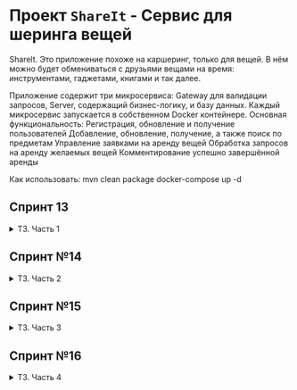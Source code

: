 # Проект `ShareIt` - Cервис для шеринга вещей

Sharelt. Это приложение похоже на каршеринг, только для вещей. В нём можно будет обмениваться с друзьями вещами на время: инструментами, гаджетами, книгами и так далее.

Приложение содержит три микросервиса: Gateway для валидации запросов, Server, содержащий бизнес-логику, и базу данных. Каждый микросервис запускается в собственном Docker контейнере.
Основная функциональность:
Регистрация, обновление и получение пользователей
Добавление, обновление, получение, а также поиск по предметам
Управление заявками на аренду вещей
Обработка запросов на аренду желаемых вещей
Комментирование успешно завершённой аренды

Как использовать:
mvn clean package
docker-compose up -d

## Спринт 13
<details> <summary> ТЗ. Часть 1 </summary>  

В этом модуле вы будете создавать сервис для шеринга (от англ. _**share**_ — «делиться») вещей.

## Что должен уметь новый сервис
Ваш проект будет называться ShareIt. Он должен обеспечить пользователям, во-первых,
возможность рассказывать, какими вещами они готовы поделиться, а во-вторых, находить нужную вещь
и брать её в аренду на какое-то время.

Сервис должен не только позволять бронировать вещь на определённые даты, но и
закрывать к ней доступ на время бронирования от других желающих.
На случай, если нужной вещи на сервисе нет, у пользователей должна быть возможность оставлять запросы.
Вдруг древний граммофон, который странно даже предлагать к аренде, неожиданно понадобится
для театральной постановки. По запросу можно будет добавлять новые вещи для шеринга.

## Каркас приложения
В этом спринте от вас требуется создать каркас приложения, а также разработать часть его веб-слоя.
Основная сущность сервиса, вокруг которой будет строиться вся дальнейшая работа, — вещь.
В коде она будет фигурировать как `Item`.

Пользователь, который добавляет в приложение новую вещь, будет считаться ее владельцем.
При добавлении вещи должна быть возможность указать её краткое название и добавить небольшое описание.
К примеру, название может быть — `«Дрель “Салют”»`, а описание — `«Мощность 600 вт, работает ударный режим,
так что бетон возьмёт»`. Также у вещи обязательно должен быть статус — доступна ли она для аренды.
Статус должен проставлять владелец.

Для поиска вещей должен быть организован поиск. Чтобы воспользоваться нужной вещью,
её требуется забронировать. Бронирование, или `Booking` — ещё одна важная сущность приложения.
Бронируется вещь всегда на определённые даты. Владелец вещи обязательно должен подтвердить
бронирование.

После того как вещь возвращена, у пользователя, который её арендовал, должна быть возможность оставить отзыв.
В отзыве можно поблагодарить владельца вещи и подтвердить, что задача выполнена — дрель успешно
справилась с бетоном, и картины повешены.

Ещё одна сущность, которая вам понадобится, — запрос вещи `ItemRequest`.
Пользователь создаёт запрос, если нужная ему вещь не найдена при поиске.
В запросе указывается, что именно он ищет. В ответ на запрос другие пользовали могут добавить нужную вещь.

У вас уже готов шаблон проекта с использованием Spring Boot. Создайте ветку `add-controllers` и
переключитесь на неё — в этой ветке будет вестись вся разработка для первого спринта.

## Реализация модели данных
В этом модуле вы будете использовать структуру не по типам классов, а по
фичам (англ. _**Feature layout**_) — весь код для работы с определённой сущностью должен быть
в одном пакете. Поэтому сразу создайте четыре пакета — `item`, `booking`, `request` и `user`.
В каждом из этих пакетов будут свои контроллеры, сервисы, репозитории и другие классы,
которые вам понадобятся в ходе разработки. В пакете `item` создайте класс `Item`.

## Создание DTO-объектов и мапперов
Созданные объекты `Item` и `User` вы в дальнейшем будете использовать для работы с базой
данных (это ждёт вас в следующем спринте). Сейчас, помимо них, вам также понадобятся объекты,
которые вы будете возвращать пользователям через REST-интерфейс в ответ на их запросы.

Разделять объекты, которые хранятся в базе данных и которые возвращаются пользователям, — хорошая
практика. Например, вы можете не захотеть показывать пользователям владельца вещи (поле `owner`),
а вместо этого возвращать только информацию о том, сколько раз вещь была в аренде.
Чтобы это реализовать, нужно создать отдельную версию каждого класса, с которой будут работать
пользователи, — DTO (_**D**ata **T**ransfer **O**bject_).

Кроме DTO-классов, понадобятся Mapper-классы — они помогут преобразовывать объекты модели
в DTO-объекты и обратно. Для базовых сущностей `Item` и `User` создайте Mapper-класс и метод
преобразования объекта модели в DTO-объект.

## Разработка контроллеров
Когда классы для хранения данных будут готовы, DTO и мапперы написаны, можно перейти
к реализации логики. В приложении будет три классических слоя — контроллеры, сервисы
и репозитории. В этом спринте вы будете работать преимущественно с контроллерами.

Для начала научите ваше приложение работать с пользователями. Ранее вы уже создавали
контроллеры для управления пользователями — создания, редактирования и просмотра.
Здесь вам нужно сделать то же самое. Создайте класс `UserController` и методы в нём
для основных CRUD-операций. Также реализуйте сохранение данных о пользователях в памяти.

Далее переходите к основной функциональности этого спринта — работе с вещами.
Вам нужно реализовать добавление новых вещей, их редактирование, просмотр списка вещей и поиск.
Создайте класс `ItemController`. В нём будет сосредоточен весь REST-интерфейс для работы с вещью.

Вот основные сценарии, которые должно поддерживать приложение.
* Добавление новой вещи. Будет происходить по эндпойнту `POST /items`. На вход поступает объект `ItemDto`.
  `userId` в заголовке `X-Sharer-User-Id` — это идентификатор пользователя, который добавляет вещь.
  Именно этот пользователь — владелец вещи. Идентификатор владельца будет поступать на вход
  в каждом из запросов, рассмотренных далее.
* Редактирование вещи. Эндпойнт `PATCH /items/{itemId}`. Изменить можно название, описание и
  статус доступа к аренде. Редактировать вещь может только её владелец.
* Просмотр информации о конкретной вещи по её идентификатору. Эндпойнт `GET /items/{itemId}`.
  Информацию о вещи может просмотреть любой пользователь.
* Просмотр владельцем списка всех его вещей с указанием названия и описания для каждой.
  Эндпойнт `GET /items`.
* Поиск вещи потенциальным арендатором. Пользователь передаёт в строке запроса текст, и система
  ищет вещи, содержащие этот текст в названии или описании. Происходит по
  эндпойнту /items/search?text={text}, в `text` передаётся текст для поиска.
  Проверьте, что поиск возвращает только доступные для аренды вещи.

Для каждого из данных сценариев создайте соответственный метод в контроллере. Также создайте
интерфейс `ItemService` и реализующий его класс `ItemServiceImpl`, к которому будет обращаться
ваш контроллер. В качестве DAO создайте реализации, которые будут хранить данные в памяти приложения.
Работу с базой данных вы реализуете в следующем спринте.

</details> 

## Спринт №14
<details> <summary> ТЗ. Часть 2 </summary>

В спринте 13 мы приступили к проекту `ShareIt` и реализовали слой контроллеров для работы с вещами.
В этот раз продолжаем совершенствовать сервис, так что он станет по-настоящему полезным для пользователей.

Задачи: добавить работу с базой данных в уже реализованную часть проекта, а также дать пользователям возможность бронировать вещи.

### Немного подготовки
В этом спринте разработка будет вестись в ветке `add-bookings`.

Далее переходите к настройке базы данных. Пришло время использовать **Hibernate** и **JPA**
самостоятельно. Для начала добавьте зависимость `spring-boot-starter-data-jpa` и драйвер
`postgresql` в файл `pom.xml`.

### Создание базы данных
Теперь поработайте над структурой базы данных. В ней будет по одной таблице для каждой
из основных сущностей, а также таблица, где будут храниться отзывы.

Подумайте, какой тип данных **PostgreSQL** лучше подойдёт для каждого поля. В качестве подсказки
проанализируйте таблицы, которые были использованы в приложении `Later`.

Напишите SQL-код для создания всех таблиц и сохраните его в файле `resources/schema.sql`

### Настройка JPA
Пора подготовить сущности к работе с базой данных. Мы говорили, что для этого используют
аннотации JPA: `@Entity`, `@Table,` `@Column,` `@Id`. Для поля status в классе `Booking`
вам также пригодится `@Enumerated`. Добавьте соответствующие аннотации для сущностей.

Создайте репозитории для `User` и `Item` и доработайте сервисы, чтобы они работали с
новыми репозиториями.

**Подсказка: маппинг между столбцами БД и моделью данных**
Если название поля в модели отличается от имени поля в базе, нужно обязательно указать
маппинг между ними с помощью аннотации `@Column`.

### Реализация функции бронирования
Чтобы сделать приложение ещё более полезным и интересным, добавьте возможность брать вещи
в аренду на определённые даты.

Вот основные сценарии и эндпоинты:
- Добавление нового запроса на бронирование. Запрос может быть создан любым пользователем,
  а затем подтверждён владельцем вещи. Эндпоинт — `POST /bookings`. После создания запрос
  находится в статусе `WAITING` — «ожидает подтверждения».
- Подтверждение или отклонение запроса на бронирование. Может быть выполнено только
  владельцем вещи. Затем статус бронирования становится либо `APPROVED`, либо `REJECTED`.
  Эндпоинт — `PATCH /bookings/{bookingId}?approved={approved}`, параметр `approved` может
  принимать значения `true` или `false`.
- Получение данных о конкретном бронировании (включая его статус). Может быть выполнено
  либо автором бронирования, либо владельцем вещи, к которой относится бронирование.
  Эндпоинт — `GET /bookings/{bookingId}`.
- Получение списка всех бронирований текущего пользователя. Эндпоинт —
  `GET /bookings?state={state}`. Параметр `state` необязательный и по умолчанию равен **ALL**
  (англ. «все»). Также он может принимать значения **CURRENT** (англ. «текущие»),
  **PAST** (англ. «завершённые»), **FUTURE** (англ. _«будущие»_), **WAITING** (англ. _«ожидающие
  подтверждения»_), **REJECTED** (англ. _«отклонённые»_). Бронирования должны возвращаться
  отсортированными по дате от более новых к более старым.
- Получение списка бронирований для всех вещей текущего пользователя. Эндпоинт —
  `GET /bookings/owner?state={state}`. Этот запрос имеет смысл для владельца хотя бы одной вещи.
  Работа параметра `state` аналогична его работе в предыдущем сценарии.

Для начала добавьте в модель данных сущность `Booking` и код для создания соответствующей таблицы
в файл `resources/schema.sql`.

Создайте контроллер `BookingController` и методы для каждого из описанных сценариев. Подумайте,
не нужно ли написать дополнительные DTO-классы для каких-то сценариев.

Кроме контроллеров, необходимо реализовать хранение данных — то есть сервисы и репозитории.

**Подсказка: какие могут быть изменения в DTO**  
Например, может быть полезно создать отдельное перечисление для возможных методов параметра
`state`, ведь задачи этого перечисления могут отличаться в слое представления (параметр для
поиска) и в модели данных (состояние бронирования).

### Добавление дат бронирования при просмотре вещей
Осталась пара штрихов. Итак, вы добавили возможность бронировать вещи. Теперь нужно, чтобы
владелец видел даты последнего и ближайшего следующего бронирования для каждой вещи, когда
просматривает список (`GET /items`).

### Добавление отзывов
Мы обещали, что пользователи смогут оставлять отзывы на вещь после того, как взяли её в аренду.
Пришло время добавить и эту функцию!

В базе данных уже есть таблица `comments`. Теперь создайте соответствующий класс модели данных
`Comment` и добавьте необходимые аннотации `JPA`. Поскольку отзыв — вспомогательная сущность
и по сути часть вещи, отдельный пакет для отзывов не нужен. Поместите класс в пакет item.

Комментарий можно добавить по эндпоинту `POST /items/{itemId}/comment`, создайте в контроллере
метод для него.

Реализуйте логику по добавлению нового комментария к вещи в сервисе `ItemServiceImpl`. Для этого
также понадобится создать интерфейс `CommentRepository`. Не забудьте добавить проверку, что
пользователь, который пишет комментарий, действительно брал вещь в аренду.

Осталось разрешить пользователям просматривать комментарии других пользователей. Отзывы можно
будет увидеть по двум эндпоинтам — по `GET /items/{itemId}` для одной конкретной вещи и
по `GET /items` для всех вещей данного пользователя.

### Тестирование
Для проверки всей функциональности, которую вы добавили в этом спринте, мы подготовили
[Postman-коллекцию](https://github.com/yandex-praktikum/java-shareit/blob/add-bookings/postman/sprint.json)
— используйте её для тестирования приложения.

</details>

## Спринт №15
<details> <summary> ТЗ. Часть 3 </summary>  

Ваш проект `ShareIt` уже работает и приносит реальную пользу. Осталось совсем немного: добавить возможность
создавать запрос вещи и добавлять вещи в ответ на запросы других пользователей. Тогда приложение станет
максимально функциональным и удобным.  

Но это не всё, что вам предстоит сделать в этом спринте. Также нужно будет реализовать одно небольшое,
но важное для пользователей улучшение, о котором они очень просили. А ещё перед вами задача: применить
полученные в этом спринте знания и реализовать тесты для всего приложения.

### Добавляем запрос вещи
В этом спринте разработка будет вестись в ветке `add-item-requests`. Начнём с новой функциональности — с запросов
на добавление вещи. Её суть в следующем.

Пользователь создаёт такой запрос, когда не может найти нужную вещь, воспользовавшись поиском, но при этом надеется,
что у кого-то она всё же имеется. Другие пользователи могут просматривать подобные запросы и,
если у них есть описанная вещь и они готовы предоставить её в аренду, добавлять нужную вещь в ответ на запрос.  
Таким образом, вам нужно добавить четыре новых эндпоинта:
- `POST /requests` — добавить новый запрос вещи. Основная часть запроса — текст запроса, где пользователь
  описывает, какая именно вещь ему нужна.
- `GET /requests` — получить список своих запросов вместе с данными об ответах на них. Для каждого запроса
  должны указываться описание, дата и время создания и список ответов в формате: `id` вещи, название, `id` владельца.
  Так в дальнейшем, используя указанные `id` вещей, можно будет получить подробную информацию о каждой вещи.
  Запросы должны возвращаться в отсортированном порядке от более новых к более старым.
- `GET /requests/all?from={from}&size={size}` — получить список запросов, созданных другими пользователями.
  С помощью этого эндпоинта пользователи смогут просматривать существующие запросы, на которые они могли бы ответить.
  Запросы сортируются по дате создания: от более новых к более старым. Результаты должны возвращаться постранично.
  Для этого нужно передать два параметра: `from` — индекс первого элемента, начиная с 0, и `size` — количество
  элементов для отображения.
- `GET /requests/{requestId}` — получить данные об одном конкретном запросе вместе с данными об ответах на него
  в том же формате, что и в эндпоинте `GET /requests`. Посмотреть данные об отдельном запросе может любой пользователь.

### Добавляем опцию ответа на запрос
Добавим ещё одну полезную опцию в ваше приложение, чтобы пользователи могли отвечать на запросы друг друга.
Для этого при создании вещи должна быть возможность указать `id` запроса, в ответ на который создаётся нужная вещь.

Добавьте поле `requestId` в тело запроса `POST /items`. Обратите внимание, что должна сохраниться возможность
добавить вещь и без указания `requestId`.

Реализуйте вышеперечисленные эндпоинты. Если у вас возникнут трудности, можете воспользоваться советами
в прикреплённом файле.

### Добавляем пагинацию к существующим эндпоинтам
Теперь вернёмся к улучшению, о котором мы упомянули ранее. Вы уже используете в запросе `GET /requests/all`
пагинацию, поскольку запросов может быть очень много.

Пользователи уже жалуются, что запросы возвращают слишком много данных и с ними невозможно работать. Эта проблема
возникает при просмотре бронирований и особенно при просмотре вещей. Поэтому, чтобы приложение было комфортным
для пользователей, а также быстро работало, вам предстоит добавить пагинацию в эндпоинты `GET /items`,
`GET /items/search`, `GET /bookings` и `GET /bookings/owner`.

Параметры будут такими же, как и для эндпоинта на получение запросов вещей: номер первой записи и желаемое
количество элементов для отображения.

### Добавляем тесты
И наконец, ещё одна очень важная задача этого спринта — написать тесты для приложения `ShareIt`. Не оставляйте
эту задачу на конец работы. Делайте всё постепенно: перед тем как реализовать какую-либо часть задания,
сформулируйте функциональные и нефункциональные требования к ней. В соответствии с этими требованиями напишите
реализацию, после этого напишите юнит-тесты, проверяющие реализацию на соответствие требованиям.

После того как будут написаны тесты для новой функциональности, описанной в этом техзадании, перейдите
к написанию тестов к тому, что было реализовано в предыдущих спринтах. В реальной практике программисты пишут
тесты параллельно с новым кодом. Так каждая функция, которую они разрабатывают, изначально покрывается тестами.

При написании тестов вам предстоит решить несколько задач:
- Реализовать юнит-тесты для всего кода, содержащего логику. Выберите те классы, которые содержат в себе
  нетривиальные методы, условия и ветвления. В основном это будут классы сервисов. Напишите юнит-тесты на все
  такие методы, используя моки при необходимости.
- проверяющие взаимодействие с базой данных. Как вы помните, интеграционные
  тесты представляют собой более высокий уровень тестирования: их обычно требуется меньше, но покрытие
  каждого — больше. Мы предлагаем вам создать по одному интеграционному тесту для каждого крупного метода в ваших
  сервисах. Например, для метода `getUserItems` в классе `ItemServiceImpl`.
- Реализовать тесты для REST-эндпоинтов вашего приложения с использованием `MockMVC`. Вам нужно покрыть тестами
  все существующие эндпоинты. При этом для слоя сервисов используйте моки.
- Реализовать тесты для слоя репозиториев вашего приложения с использованием аннотации `@DataJpaTest`. Есть смысл
  написать тесты для тех репозиториев, которые содержат кастомные запросы. Работа с аннотацией `@DataJpaTest`
  не рассматривалась подробно в уроке, поэтому вам предстоит изучить пример самостоятельно, [перейдя
  по ссылке](https://howtodoinjava.com/spring-boot2/testing/datajpatest-annotation/).
  Ещё больше деталей вы сможете найти в приложенном файле с советами ментора.
- Реализовать тесты для работы с `JSON` для `DTO` в вашем приложении с помощью аннотации `@JsonTest`. Такие тесты
  имеют смысл в тех случаях, когда ваши DTO содержат в себе некоторую логику. Например, описание формата дат или
  валидацию. Выберите `DTO`, где есть подобные условия, и напишите тесты.

Для проверки реализованной вами функциональности мы подготовили для вас
[postman-тесты](https://github.com/yandex-praktikum/java-shareit/blob/add-item-requests/postman/sprint.json).

Ну вот и всё! Теперь ваше приложение умеет делать то, что нужно пользователям. При этом работает стабильно и
надёжно, поскольку весь код покрыт тестами.
</details>

## Спринт №16
<details> <summary> ТЗ. Часть 4 </summary>  

Ваше приложение для шеринга вещей почти готово! В нём уже реализована вся нужная функциональность — осталось
добавить несколько технических усовершенствований.

### Ставим проблему
Пользователей приложения `ShareIt` становится больше. Вы рады этому, но замечаете, что не всё идёт гладко: приложение
работает медленнее, пользователи чаще жалуются, что их запросы подолгу остаются без ответа.

После небольшого самостоятельного исследования вы начинаете понимать, в чём дело. Пользователи учатся
программировать — совсем так же, как и вы! Некоторые из них теперь используют ваше приложение через другие программы:
собственноручно написанные интерфейсы, боты… Чего они только не придумали!

Не все эти программы работают правильно. В `ShareIt` поступает много некорректных запросов — например, с невалидными
входными данными, в неверном формате или просто дублей. Ваше приложение тратит ресурсы на обработку каждого
из запросов, и в результате его работа замедляется. Пришло время разобраться с этим!

### Ищем решение
В реальной разработке для решения подобных проблем часто применяется микросервисная архитектура — с ней вы
познакомились в этом модуле. Можно вынести часть приложения, с которой непосредственно работают пользователи,
в отдельное небольшое приложение и назвать его, допустим, **gateway** (англ. «шлюз»). В нём будет выполняться
вся валидация запросов — некорректные будут исключаться.

Поскольку для этой части работы не требуется базы данных и каких-то особых ресурсов, приложение gateway будет
легковесным. При необходимости его получится легко масштабировать. Например, вместо одного экземпляра gateway можно
запустить целых три — чтобы справиться с потоком запросов от пользователей.

После валидации в gateway запрос будет отправлен основному приложению, которое делает всю реальную работу — в том
числе обращается к базе данных. Также на стороне gateway может быть реализовано кэширование: например, если один
и тот же запрос придёт два раза подряд, gateway будет самостоятельно возвращать предыдущий ответ без обращения
к основному приложению.

### Формулируем задачу
Вся работа в этом спринте будет вестись в ветке add-docker. Вот ваши задачи:
* Разбить приложение `ShareIt` на два — `shareIt-server` и `shareIt-gateway`. Они будут общаться друг с другом через
  REST. Вынести в `shareIt-gateway` всю логику валидации входных данных — кроме той, которая требует работы с БД.
* Настроить запуск `ShareIt` через ``Docker``. Приложения shareIt-server, shareIt-gateway и база данных `PostgreSQL`
  должны запускаться в отдельном Docker-контейнере каждый. Их взаимодействие должно быть настроено через Docker Compose.

Приложение `shareIt-server` будет содержать всю основную логику и почти полностью повторять приложение, с которым вы
работали ранее, — за исключением того, что можно будет убрать валидацию данных в контроллерах.

Во второе приложение `shareIt-gateway` нужно вынести контроллеры, с которыми непосредственно работают пользователи, —
вместе с валидацией входных данных.

Каждое из приложений будет запускаться как самостоятельное Java-приложение, а их общение будет происходить через
**REST**. Чтобы сделать запуск и взаимодействие приложений более предсказуемым и удобным, разместите каждое из них
в своём Docker-контейнере. Также не забудьте вынести в Docker-контейнер базу данных.

### Ещё несколько технических моментов
Вам нужно разбить одно приложение `ShareIt` на два так, чтобы оба остались в том же репозитории и собирались одной
Maven-командой. Реализовать подобный механизм в Maven помогают **многомодульные проекты**
(англ. _multi-module project_). Такие проекты содержат в себе несколько более мелких подпроектов.

В нашем случае каждый из подпроектов будет представлять собой самостоятельное Java-приложение. Вообще же подпроект
может содержать любой набор кода или других сущностей, которые собираются с помощью Maven.
Это может быть, например, набор статических ресурсов — HTML-файлы, изображения и так далее.

Многомодульный проект содержит один родительский `pom`-файл для всего проекта, в котором перечисляются все модули
или подпроекты. Также для каждого из модулей создается собственный `pom`-файл со всей информацией о сборке отдельного
модуля. Когда в корневой директории проекта запустится команда сборки (например, `mvn clean install`), Maven соберёт
каждый из модулей и положит результирующий `jar`-файл в директорию `target` соответствующего модуля.

Подготовьте `Dockerfile` для каждого из сервисов — `shareIt-server` и `shareIt-gateway`. Шаблон для этих файлов
расположен в корневой папке каждого модуля, его содержимое будет таким же, как и в теме про Docker. Затем опишите
настройки развёртывания контейнеров в файле `docker-compose.yaml` в корне проекта. Конфигурация развёртывания должна
включать три контейнера для следующих сервисов: `shareIt-server`, `shareIt-gateway` и `postgresql`.

💡 Для целей разработки вы по-прежнему можете запускать каждый из сервисов локально через IDE, а работу через Docker
проверять после завершения очередного этапа разработки. Перед тем как тестировать новую версию в Docker, обязательно
пересоберите код проекта и удалите старый Docker-образ!

Убедитесь, что ваше приложение успешно запускается командой `docker-compose up` и пользователи, как и прежде, могут
создавать и бронировать вещи.

### Тестирование
Как и всегда, воспользуйтесь нашей [Postman-коллекцией,]
(https://github.com/yandex-praktikum/java-shareit/blob/add-docker/postman/sprint.json) чтобы протестировать
работу приложения.

Ура! Теперь в проекте `ShareIt` реализована микросервисная архитектура, а значит, его легче поддерживать и
масштабировать. Пользователи больше не будут страдать из-за проблем с производительностью и смогут продолжить
делиться вещами с удовольствием. Поздравляем!
</details>
